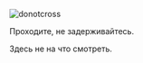 ![donotcross](http://www.onlygfx.com/wp-content/uploads/2017/03/police-line-do-not-cross-2.png)

Проходите, не задерживайтесь.

Здесь не на что смотреть.
